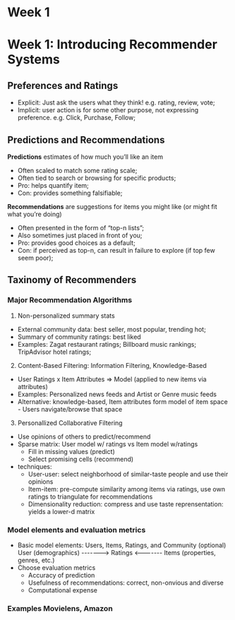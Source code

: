 # Week 1
# Week 1: Introducing Recommender Systems

## Preferences and Ratings<br>
- Explicit: Just ask the users what they think! e.g. rating, review, vote;
- Implicit: user action is for some other purpose, not expressing preference. e.g. Click, Purchase, Follow;

## Predictions and Recommendations <br>
**Predictions** estimates of how much you’ll like an item<br>
- Often scaled to match some rating scale;<br>
- Often tied to search or browsing for specific products;<br>
- Pro: helps quantify item;<br>
- Con: provides something falsifiable;<br>

**Recommendations** are suggestions for items you might like (or might fit what you’re doing)<br>
- Often presented in the form of “top-n lists”;<br>
- Also sometimes just placed in front of you;<br>
- Pro: provides good choices as a default;<br>
- Con: if perceived as top-n, can result in failure to explore (if top few seem poor);

## Taxinomy of Recommenders <br>
### Major Recommendation Algorithms
1. Non-personalized summary stats
- External community data: best seller, most popular, trending hot;
- Summary of community ratings: best liked
- Examples: Zagat restaurant ratings; Billboard music rankings; TripAdvisor hotel ratings;

2. Content-Based Filtering: Information Filtering, Knowledge-Based
- User Ratings x Item Attributes => Model (applied to new items via attributes)
- Examples: Personalized news feeds and Artist or Genre music feeds
- Alternative: knowledge-based, Item attributes form model of item space - Users navigate/browse that space

3. Personallized Collaborative Filtering <br>
- Use opinions of others to predict/recommend
- Sparse matrix: User model w/ ratings vs Item model w/ratings
  - Fill in missing values (predict)
  - Select promising cells (recommend)
- techniques: 
  - User-user: select neighborhood of similar-taste people and use their opinions
  - Item-item: pre-compute similarity among items via ratings, use own ratings to triangulate for recommendations
  - Dimensionality reduction: compress and use taste reprensentation:  yields a lower-d matrix
### Model elements and evaluation metrics 
- Basic model elements: Users, Items, Ratings, and Community (optional) <br>
User (demographics) -------> Ratings <------- Items (properties, genres, etc.)
- Choose evaluation metrics
  - Accuracy of prediction
  - Usefulness of recommendations: correct, non-onvious and diverse
  - Computational expense


### Examples Movielens, Amazon 
